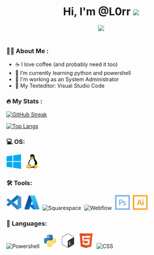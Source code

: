 <h1 align="center">Hi, I'm @L0rr <img width="30px" src="https://raw.githubusercontent.com/iampavangandhi/iampavangandhi/master/gifs/Hi.gif"></h1>

<div id="header" align="center">
  <img src="https://media.giphy.com/media/f6hnhHkks8bk4jwjh3/giphy.gif" width="200"/>
    <div id="badges">
      <img src="https://komarev.com/ghpvc/?username=l0rr&style=flat-square&color=blue" alt=""/>
    </div>
</div>


### :man_technologist: About Me :

- ☕ I love coffee (and probably need it too)
- 🌱 I’m currently learning python and powershell
- 🏢 I'm working as an System Administrator
- 👾 My Texteditor: Visual Studio Code  

### :fire: My Stats :
[![GitHub Streak](http://github-readme-streak-stats.herokuapp.com?user=l0rr)](https://git.io/streak-stats)

[![Top Langs](https://github-readme-stats.vercel.app/api/top-langs/?username=l0rr)](https://github.com/anuraghazra/github-readme-stats)


### :computer: OS:
<div>
  <img src="https://github.com/devicons/devicon/blob/master/icons/windows8/windows8-original.svg" title="Windows" alt="Windows" width="40" height="40"/>&nbsp;
  <img src="https://github.com/devicons/devicon/blob/master/icons/linux/linux-original.svg" title="Linux" alt="Linux" width="40" height="40"/>&nbsp
</div>

### :hammer_and_wrench: Tools:
<div>
  <img src="https://raw.githubusercontent.com/devicons/devicon/1119b9f84c0290e0f0b38982099a2bd027a48bf1/icons/vscode/vscode-original.svg" title="Python" alt="Python" width="40" height="40"/>&nbsp;
  <img src="https://github.com/devicons/devicon/blob/master/icons/azure/azure-original.svg" title="Azure" alt="Azure" width="40" height="40"/>&nbsp;
  <img src="https://media-exp1.licdn.com/dms/image/C4D0BAQG8NTo0eQU3Qw/company-logo_200_200/0/1543808669254?e=2147483647&v=beta&t=w6o1jAyoNBEueos1TXGWgJet7wMG-3KG-4XsWpbUm9o" title="Squarespace" alt="Squarespace" width="40" height="40"/>&nbsp;
  <img src="https://media-exp1.licdn.com/dms/image/C560BAQGMH1fqlNq_0Q/company-logo_200_200/0/1556917476105?e=2147483647&v=beta&t=6eeH2sUNCzCW5rdXb6IqlC1QFpqwAk6Z-EVmoYQz42w" title="Webflow" alt="Webflow" width="40" height="40"/>&nbsp;
  <img src="https://github.com/devicons/devicon/blob/master/icons/photoshop/photoshop-line.svg" title="Photoshop" alt="Photoshop" width="40" height="40"/>&nbsp;
  <img src="https://github.com/devicons/devicon/blob/master/icons/illustrator/illustrator-line.svg" title="Illustrator" alt="Illustrator" width="40" height="40"/>&nbsp;
</div>


### :memo: Languages:
<div>
  <img src="https://upload.wikimedia.org/wikipedia/commons/thumb/a/af/PowerShell_Core_6.0_icon.png/100px-PowerShell_Core_6.0_icon.png" title="Powershell" alt="Powershell" width="40" height="40"/>&nbsp;
  <img src="https://github.com/devicons/devicon/blob/master/icons/python/python-original.svg" title="Python" alt="Python" width="40" height="40"/>&nbsp;
  <img src="https://github.com/devicons/devicon/blob/master/icons/bash/bash-original.svg" title="Bash" alt="Bash" width="40" height="40"/>&nbsp;
  <img src="https://github.com/devicons/devicon/blob/master/icons/html5/html5-original.svg" title="HTML" alt="HTML" width="40" height="40"/>&nbsp;
  <img src="https://upload.wikimedia.org/wikipedia/commons/thumb/d/d5/CSS3_logo_and_wordmark.svg/120px-CSS3_logo_and_wordmark.svg.png" title="CSS" alt="CSS" width="40" height="40"/>&nbsp;
</div>



<!--
### :video_game:	I'm a gamer too:
<div>
  <img src="https://simpleicons.org/icons/counterstrike.svg" title="csgo" alt="csgo" width="40" height="40"/>&nbsp;
  <img src="https://simpleicons.org/icons/valorant.svg" title="Valorant" alt="Valorant" width="40" height="40"/>&nbsp;
  <img src="https://icons.iconarchive.com/icons/papirus-team/papirus-apps/256/payday-2-icon.png" title="Valorant" alt="Valorant" width="40" height="40"/>&nbsp;
</div> -->
